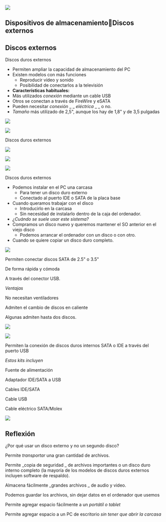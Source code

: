 ![](img/3%20Discos%20externos0.jpg)

## Dispositivos de almacenamientoDiscos externos

## Discos externos

Discos duros externos

* Permiten ampliar la capacidad de almacenamiento del PC
* Existen modelos con más funciones
  * Reproducir vídeo y sonido
  * Posibilidad de conectarlos a la televisión
* __Características habituales:__
* Más utilizados  _conexión_  mediante un cable USB
* Otros se conectan a través de FireWire y eSATA
* Pueden necesitar  _conexión_  _ _  _eléctrica_  _ _ o no\.
* _Tamaño_  más utilizado de 2,5", aunque los hay de 1,8" y de 3,5 pulgadas

![](img/3%20Discos%20externos1.jpg)

![](img/3%20Discos%20externos2.jpg)

Discos duros externos

![](img/3%20Discos%20externos3.png)

![](img/3%20Discos%20externos4.png)

![](img/3%20Discos%20externos5.jpg)

Discos duros externos

* Podemos instalar en el PC una carcasa
  * Para tener un disco duro externo
  * Conectado al puerto IDE o SATA de la placa base
* Cuando queramos trabajar con el disco
  * Introducirlo en la carcasa
  * Sin necesidad de instalarlo dentro de la caja del ordenador\.
* _¿Cuándo se suele usar este sistema?_
* Compramos un disco nuevo y queremos mantener el SO anterior en el viejo disco
  * Podemos arrancar el ordenador con un disco o con otro\.
* Cuando se quiere copiar un disco duro completo\.

![](img/3%20Discos%20externos6.jpg)

Permiten conectar discos SATA de 2\.5" o 3\.5"

De forma rápida y cómoda

A través del conector USB\.

_Ventajas_

No necesitan ventiladores

Admiten el cambio de discos en caliente

Algunas admiten hasta dos discos\.

![](img/3%20Discos%20externos7.jpg)

![](img/3%20Discos%20externos8.png)

Permiten la conexión de discos duros internos SATA o IDE a través del puerto USB

_Estos kits incluyen_

Fuente de alimentación

Adaptador IDE/SATA a USB

Cables IDE/SATA

Cable USB

Cable eléctrico SATA/Molex

![](img/3%20Discos%20externos9.jpg)

## Reflexión

¿Por qué usar un disco externo y no un segundo disco?

Permite  _transportar_  una gran cantidad de archivos\.

Permite  _copia de seguridad _ de archivos importantes o un disco duro interno completo \(la mayoría de los modelos de discos duros externos incluyen software de respaldo\)\.

Almacena fácilmente  _grandes archivos _ de audio y video\.

Podemos guardar los archivos, sin dejar datos en el ordenador que usemos

Permite agregar espacio fácilmente a un  _portátil o tablet_

Permite agregar espacio a un PC de escritorio  _sin tener que abrir la carcasa_

